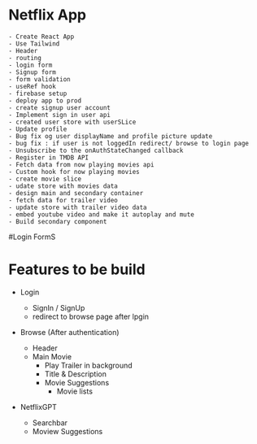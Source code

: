 # Netflix App
    - Create React App
    - Use Tailwind
    - Header
    - routing
    - login form
    - Signup form
    - form validation
    - useRef hook
    - firebase setup
    - deploy app to prod
    - create signup user account
    - Implement sign in user api
    - created user store with userSLice
    - Update profile
    - Bug fix og user displayName and profile picture update
    - bug fix : if user is not loggedIn redirect/ browse to login page
    - Unsubscribe to the onAuthStateChanged callback
    - Register in TMDB API
    - Fetch data from now playing movies api
    - Custom hook for now playing movies
    - create movie slice
    - udate store with movies data
    - design main and secondary container
    - fetch data for trailer video
    - update store with trailer video data
    - embed youtube video and make it autoplay and mute
    - Build secondary component


#Login FormS

# Features to be build

- Login
    - SignIn / SignUp
    - redirect to browse page after lpgin

- Browse (After authentication)
    - Header
    - Main Movie
        - Play Trailer in background
        - Title & Description
        - Movie Suggestions
            - Movie lists


- NetflixGPT
    - Searchbar
    - Moview Suggestions